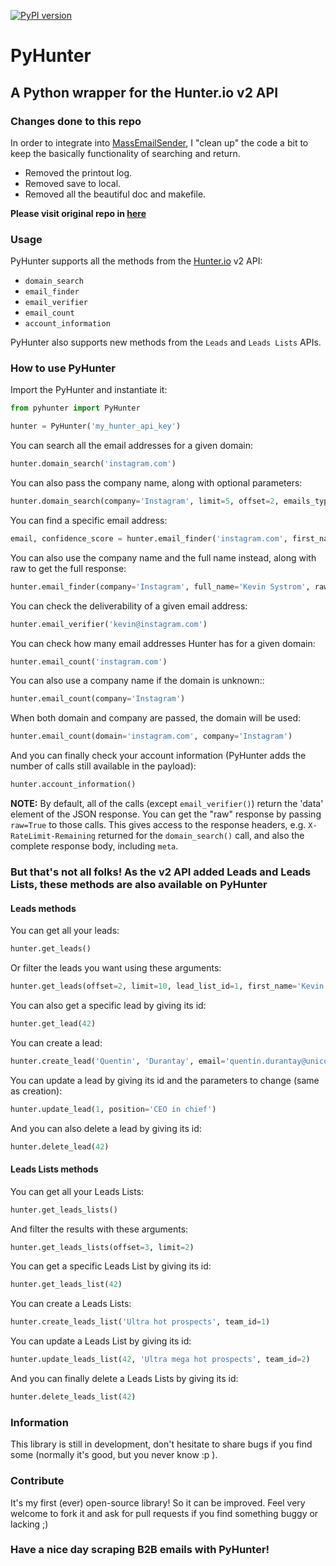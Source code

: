 [![PyPI version](https://badge.fury.io/py/pyhunter.svg)](https://badge.fury.io/py/pyhunter)

# PyHunter

## A Python wrapper for the Hunter.io v2 API

### Changes done to this repo
In order to integrate into [MassEmailSender](https://github.com/sinmentis/MassEmailSender), I "clean up" the code a bit to keep the basically functionality of searching and return.
* Removed the printout log.
* Removed save to local.
* Removed all the beautiful doc and makefile.

**Please visit original repo in [here](https://github.com/VonStruddle/PyHunter)**

### Usage

PyHunter supports all the methods from the [Hunter.io](https://hunter.io/api/v2/docs) v2 API:

* `domain_search`
* `email_finder`
* `email_verifier`
* `email_count`
* `account_information`

PyHunter also supports new methods from the `Leads` and `Leads Lists` APIs.

### How to use PyHunter

Import the PyHunter and instantiate it:

```python
from pyhunter import PyHunter
```

```python
hunter = PyHunter('my_hunter_api_key')
```

You can search all the email addresses for a given domain:

```python
hunter.domain_search('instagram.com')
```

You can also pass the company name, along with optional parameters:

```python
hunter.domain_search(company='Instagram', limit=5, offset=2, emails_type='personal')
```

You can find a specific email address:

```python
email, confidence_score = hunter.email_finder('instagram.com', first_name='Kevin', last_name='Systrom')
```

You can also use the company name and the full name instead, along with raw to get the full response:

```python
hunter.email_finder(company='Instagram', full_name='Kevin Systrom', raw=True)
```

You can check the deliverability of a given email address:

```python
hunter.email_verifier('kevin@instagram.com')
```

You can check how many email addresses Hunter has for a given domain:

```python
hunter.email_count('instagram.com')
```

You can also use a company name if the domain is unknown::
```python
hunter.email_count(company='Instagram')
```

When both domain and company are passed, the domain will be used:
```python
hunter.email_count(domain='instagram.com', company='Instagram')
```

And you can finally check your account information (PyHunter adds the number of calls still available in the payload):

```python
hunter.account_information()
```


**NOTE:** By default, all of the calls (except `email_verifier()`) return the 'data' element
of the JSON response. You can get the "raw" response by passing `raw=True` to those calls.
This gives access to the response headers, e.g. `X-RateLimit-Remaining` returned for the
`domain_search()` call, and also the complete response body, including `meta`.


### But that's not all folks! As the v2 API added Leads and Leads Lists, these methods are also available on PyHunter

#### Leads methods

You can get all your leads:

```python
hunter.get_leads()
```

Or filter the leads you want using these arguments:

```python
hunter.get_leads(offset=2, limit=10, lead_list_id=1, first_name='Kevin', last_name='Systrom', email='kevin@instragram.com', company='Instagram', phone_number='0102030405', twitter='kevin')
```

You can also get a specific lead by giving its id:

```python
hunter.get_lead(42)
```

You can create a lead:

```python
hunter.create_lead('Quentin', 'Durantay', email='quentin.durantay@unicorn.io', position='CEO', company='Unicorn Consulting', company_size=10, confidence_score=100, website='unicornsaregreat.io', contry_code='FR', postal_code=75000, source='theinternet.com', linkedin_url='www.linkedin.com/in/masteroftheuniverse', phone_number='0102030405', twitter='quentindty', leads_list_id=1)
```

You can update a lead by giving its id and the parameters to change (same as creation):

```python
hunter.update_lead(1, position='CEO in chief')
```

And you can also delete a lead by giving its id:

```python
hunter.delete_lead(42)
```

#### Leads Lists methods

You can get all your Leads Lists:

```python
hunter.get_leads_lists()
```

And filter the results with these arguments:

```python
hunter.get_leads_lists(offset=3, limit=2)
```

You can get a specific Leads List by giving its id:

```python
hunter.get_leads_list(42)
```

You can create a Leads Lists:

```python
hunter.create_leads_list('Ultra hot prospects', team_id=1)
```

You can update a Leads List by giving its id:

```python
hunter.update_leads_list(42, 'Ultra mega hot prospects', team_id=2)
```

And you can finally delete a Leads Lists by giving its id:

```python
hunter.delete_leads_list(42)
```

### Information

This library is still in development, don't hesitate to share bugs if you find some (normally it's good, but you never know :p ).

### Contribute

It's my first (ever) open-source library! So it can be improved. Feel very welcome to fork it and ask for pull requests if you find something buggy or lacking ;)

### Have a nice day scraping B2B emails with PyHunter!
